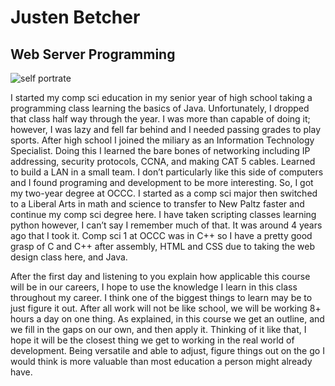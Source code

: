 # Justen Betcher
## Web Server Programming

![self portrate](https://www.gannett-cdn.com/authoring/2016/05/05/NTHR/ghows-TH-2ee5cde6-e2fc-3f57-e053-0100007f2d72-5737153b.jpeg?width=600&height=900&fit=crop&format=pjpg&auto=webp)

I started my comp sci education in my senior year of high school taking a programming class learning the basics of Java. Unfortunately, I dropped that class half way through the year. I was more than capable of doing it; however, I was lazy and fell far behind and I needed passing grades to play sports. After high school I joined the miliary as an Information Technology Specialist. Doing this I learned the bare bones of networking including IP addressing, security protocols, CCNA, and making CAT 5 cables. Learned to build a LAN in a small team. I don’t particularly like this side of computers and I found programing and development to be more interesting. So, I got my two-year degree at OCCC. I started as a comp sci major then switched to a Liberal Arts in math and science to transfer to New Paltz faster and continue my comp sci degree here. I have taken scripting classes learning python however, I can’t say I remember much of that. It was around 4 years ago that I took it. Comp sci 1 at OCCC was in C++ so I have a pretty good grasp of C and C++ after assembly, HTML and CSS due to taking the web design class here, and Java.

After the first day and listening to you explain how applicable this course will be in our careers, I hope to use the knowledge I learn in this class throughout my career. I think one of the biggest things to learn may be to just figure it out. After all work will not be like school, we will be working 8+ hours a day on one thing. As explained, in this course we get an outline, and we fill in the gaps on our own, and then apply it. Thinking of it like that, I hope it will be the closest thing we get to working in the real world of development. Being versatile and able to adjust, figure things out on the go I would think is more valuable than most education a person might already have.

